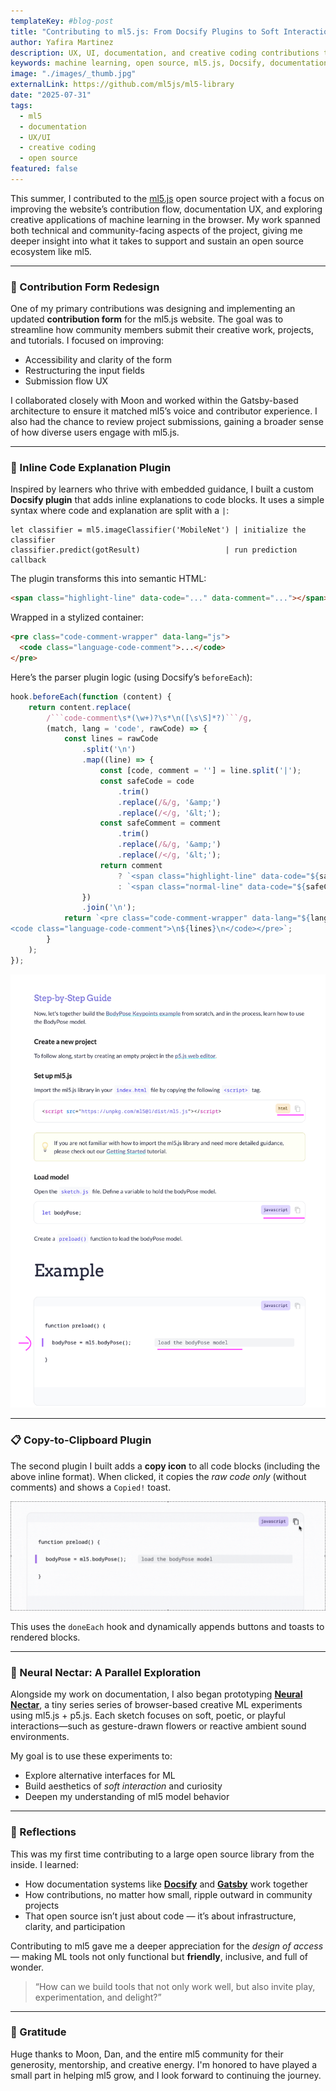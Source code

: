 ```yaml
---
templateKey: #blog-post
title: "Contributing to ml5.js: From Docsify Plugins to Soft Interactions"
author: Yafira Martinez
description: UX, UI, documentation, and creative coding contributions to the ml5.js ecosystem
keywords: machine learning, open source, ml5.js, Docsify, documentation, creative coding, contribution
image: "./images/_thumb.jpg"
externalLink: https://github.com/ml5js/ml5-library
date: "2025-07-31"
tags:
  - ml5
  - documentation
  - UX/UI
  - creative coding
  - open source
featured: false
---
```




This summer, I contributed to the [ml5.js](https://ml5js.org/) open source project with a focus on improving the website’s contribution flow, documentation UX, and exploring creative applications of machine learning in the browser. My work spanned both technical and community-facing aspects of the project, giving me deeper insight into what it takes to support and sustain an open source ecosystem like ml5.

---

### 📮 Contribution Form Redesign

One of my primary contributions was designing and implementing an updated **contribution form** for the ml5.js website. The goal was to streamline how community members submit their creative work, projects, and tutorials. I focused on improving:

- Accessibility and clarity of the form
- Restructuring the input fields
- Submission flow UX

I collaborated closely with Moon and worked within the Gatsby-based architecture to ensure it matched ml5’s voice and contributor experience. I also had the chance to review project submissions, gaining a broader sense of how diverse users engage with ml5.js.

---

### 💬 Inline Code Explanation Plugin

Inspired by learners who thrive with embedded guidance, I built a custom **Docsify plugin** that adds inline explanations to code blocks. It uses a simple syntax where code and explanation are split with a `|`:

```code-comment js
let classifier = ml5.imageClassifier('MobileNet') | initialize the classifier
classifier.predict(gotResult)                   | run prediction callback
```

The plugin transforms this into semantic HTML:

```html
<span class="highlight-line" data-code="..." data-comment="..."></span>
```

Wrapped in a stylized container:

```html
<pre class="code-comment-wrapper" data-lang="js">
  <code class="language-code-comment">...</code>
</pre>
```

Here’s the parser plugin logic (using Docsify’s `beforeEach`):

````js
hook.beforeEach(function (content) {
	return content.replace(
		/```code-comment\s*(\w+)?\s*\n([\s\S]*?)```/g,
		(match, lang = 'code', rawCode) => {
			const lines = rawCode
				.split('\n')
				.map((line) => {
					const [code, comment = ''] = line.split('|');
					const safeCode = code
						.trim()
						.replace(/&/g, '&amp;')
						.replace(/</g, '&lt;');
					const safeComment = comment
						.trim()
						.replace(/&/g, '&amp;')
						.replace(/</g, '&lt;');
					return comment
						? `<span class="highlight-line" data-code="${safeCode}" data-comment="${safeComment}"></span>`
						: `<span class="normal-line" data-code="${safeCode}"></span>`;
				})
				.join('\n');
			return `<pre class="code-comment-wrapper" data-lang="${lang}">
<code class="language-code-comment">\n${lines}\n</code></pre>`;
		}
	);
});
````

![Screenshot of inline code explanation plugin](./images/inline-screenshot.png)

---

### 📋 Copy-to-Clipboard Plugin

The second plugin I built adds a **copy icon** to all code blocks (including the above inline format). When clicked, it copies the _raw code only_ (without comments) and shows a `Copied!` toast.

![Copy plugin in action](./images/copy-animation.gif)

This uses the `doneEach` hook and dynamically appends buttons and toasts to rendered blocks.

---

### 🍯 Neural Nectar: A Parallel Exploration

Alongside my work on documentation, I also began prototyping [**Neural Nectar**](https://github.com/yafira/neural-nectar), a tiny series series of browser-based creative ML experiments using ml5.js + p5.js. Each sketch focuses on soft, poetic, or playful interactions—such as gesture-drawn flowers or reactive ambient sound environments.

My goal is to use these experiments to:

- Explore alternative interfaces for ML
- Build aesthetics of _soft interaction_ and curiosity
- Deepen my understanding of ml5 model behavior

---

### 🎐 Reflections

This was my first time contributing to a large open source library from the inside. I learned:

- How documentation systems like [**Docsify**](https://docsify.js.org/#/) and [**Gatsby**](https://www.gatsbyjs.com/) work together
- How contributions, no matter how small, ripple outward in community projects
- That open source isn’t just about code — it’s about infrastructure, clarity, and participation

Contributing to ml5 gave me a deeper appreciation for the _design of access_ — making ML tools not only functional but **friendly**, inclusive, and full of wonder.

> “How can we build tools that not only work well, but also invite play, experimentation, and delight?”

---

### 🌸 Gratitude

Huge thanks to Moon, Dan, and the entire ml5 community for their generosity, mentorship, and creative energy. I'm honored to have played a small part in helping ml5 grow, and I look forward to continuing the journey.
